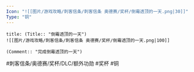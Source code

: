 ```yaml
---
Icon: "![[图片/游戏攻略/刺客信条/刺客信条 奥德赛/奖杯/倒霉透顶的一天.png|30]]"
Type: "铜"
---
```

```ad-common-bronze-trophy
title: (Title:: "倒霉透顶的一天")
![[图片/游戏攻略/刺客信条/刺客信条 奥德赛/奖杯/倒霉透顶的一天.png|100]]

(Comment:: "完成倒霉透顶的一天")
```

#刺客信条/奥德赛/奖杯/DLC/额外功勋 #奖杯 #铜
